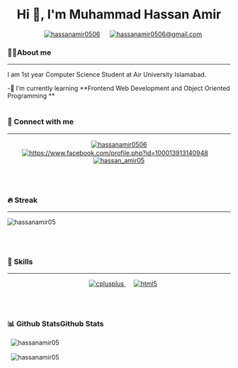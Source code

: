 <h1 align="center">Hi 👋, I'm Muhammad Hassan Amir</h1>

<p align="center">
  &emsp;
  <a href="www.linkedin.com/in/hassan-amir-a2a19b24b" target="blank"><img src="https://img.shields.io/badge/LinkedIn-0077B5?style=for-the-        badge&logo=linkedin&logoColor=white" alt="hassanamir0506" /></a>
  &emsp;
  <a href="mailto:hassanamir0506@gmail.com" target="blank" ><img scr="https://img.shields.io/badge/Gmail-D14836?style=for-the-badge&logo=gmail&logoColor=white"
                                                                 alt="hassanamir0506@gmail.com"/></a>
</p>

<h3>💁‍♂️About me</h3>
<hr>
<p>I am 1st year Computer Science Student at Air University Islamabad.</p>
 -🌱 I’m currently learning **Frontend Web Development and Object Oriented Programming **
 <br><br>

<h3 align="left">👨 Connect with me</h3>
<hr>
<p align="center">
  &emsp;
<a href="https://twitter.com/hassanamir0506" target="blank"><img align="center" src="https://img.shields.io/badge/Twitter-1DA1F2?style=for-the-badge&logo=twitter&logoColor=white" alt="hassanamir0506" /></a>
  &emsp;
<a href="https://fb.com/https://www.facebook.com/profile.php?id=100013913140948" target="blank"><img align="center" src="https://img.shields.io/badge/Facebook-1877F2?style=for-the-badge&logo=facebook&logoColor=white" alt="https://www.facebook.com/profile.php?id=100013913140948"  /></a>
  &emsp;
<a href="https://instagram.com/hassan_amir05" target="blank"><img align="center" src="https://img.shields.io/badge/Instagram-E4405F?style=for-the-badge&logo=instagram&logoColor=white" alt="hassan_amir05"  /></a>
</p>
<br><br>

<h3 aling="left">🔥 Streak</h3>
<hr>
<p aling="center"><img  src="https://github-readme-streak-stats.herokuapp.com/?user=hassanamir05&" alt="hassanamir05" /></p>
<br><br>

<h3 align="left">🚀 Skills</h3>
<hr>
<p align="center">
  &emsp;
  <a href="https://www.w3schools.com/cpp/" target="_blank" rel="noreferrer"> <img src="https://img.shields.io/badge/C%2B%2B-00599C?style=for-the-badge&logo=c%2B%2B&logoColor=white" alt="cplusplus"> </a> 
  &emsp;
  <a href="https://www.w3.org/html/" target="_blank" rel="noreferrer"> <img src="https://img.shields.io/badge/HTML5-E34F26?style=for-the-badge&logo=html5&logoColor=white" alt="html5"> </a> 
</p>
<br><br>
<h3 aling="left">📊 Github StatsGithub Stats</h3>
<p>
 &nbsp;
  <img align="center" src="https://github-readme-stats.vercel.app/api?username=hassanamir05&show_icons=true&locale=en" alt="hassanamir05" />
</p>
<p>
 &nbsp;
  <img align="center" src="https://github-readme-stats.vercel.app/api/top-langs?username=hassanamir05&show_icons=true&locale=en&layout=compact" alt="hassanamir05" /></p>
 <br><br>



